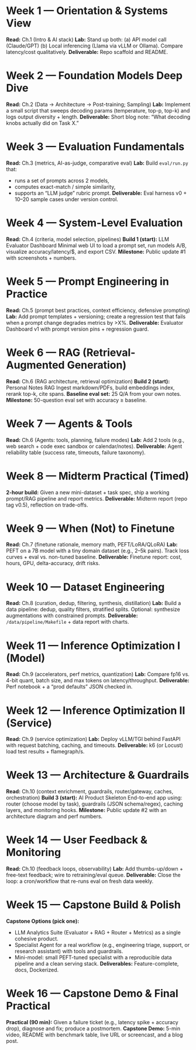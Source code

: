 # Week 1 — Orientation & Systems View
**Read:** Ch.1 (Intro & AI stack)
**Lab:** Stand up both:
(a) API model call (Claude/GPT)
(b) Local inferencing (Llama via vLLM or Ollama). Compare latency/cost qualitatively.
**Deliverable:** Repo scaffold and README.

# Week 2 — Foundation Models Deep Dive
**Read:** Ch.2 (Data → Architecture → Post-training; Sampling)
**Lab:** Implement a small script that sweeps decoding params (temperature, top-p, top-k) and logs output diversity + length.
**Deliverable:** Short blog note: “What decoding knobs actually did on Task X.”

# Week 3 — Evaluation Fundamentals
**Read:** Ch.3 (metrics, AI-as-judge, comparative eval)
**Lab:** Build `eval/run.py` that:
- runs a set of prompts across 2 models,
- computes exact-match / simple similarity,
- supports an “LLM judge” rubric prompt.
**Deliverable:** Eval harness v0 + 10–20 sample cases under version control.

# Week 4 — System-Level Evaluation
**Read:** Ch.4 (criteria, model selection, pipelines)
**Build 1 (start):** LLM Evaluator Dashboard
Minimal web UI to load a prompt set, run models A/B, visualize accuracy/latency/$, and export CSV.
**Milestone:** Public update #1 with screenshots + numbers.

# Week 5 — Prompt Engineering in Practice
**Read:** Ch.5 (prompt best practices, context efficiency, defensive prompting)
**Lab:** Add prompt templates + versioning; create a regression test that fails when a prompt change degrades metrics by >X%.
**Deliverable:** Evaluator Dashboard v1 with prompt version pins + regression guard.

# Week 6 — RAG (Retrieval-Augmented Generation)
**Read:** Ch.6 (RAG architecture, retrieval optimization)
**Build 2 (start):** Personal Notes RAG
Ingest markdown/PDFs, build embeddings index, rerank top-k, cite spans.
**Baseline eval set:** 25 Q/A from your own notes.
**Milestone:** 50-question eval set with accuracy ≥ baseline.

# Week 7 — Agents & Tools
**Read:** Ch.6 (Agents: tools, planning, failure modes)
**Lab:** Add 2 tools (e.g., web search + code exec sandbox or calendar/notes).
**Deliverable:** Agent reliability table (success rate, timeouts, failure taxonomy).

# Week 8 — Midterm Practical (Timed)
**2-hour build:** Given a new mini-dataset + task spec, ship a working prompt/RAG pipeline and report metrics.
**Deliverable:** Midterm report (repo tag v0.5), reflection on trade-offs.

# Week 9 — When (Not) to Finetune
**Read:** Ch.7 (finetune rationale, memory math, PEFT/LoRA/QLoRA)
**Lab:** PEFT on a 7B model with a tiny domain dataset (e.g., 2–5k pairs). Track loss curves + eval vs. non-tuned baseline.
**Deliverable:** Finetune report: cost, hours, GPU, delta-accuracy, drift risks.

# Week 10 — Dataset Engineering
**Read:** Ch.8 (curation, dedup, filtering, synthesis, distillation)
**Lab:** Build a data pipeline: dedup, quality filters, stratified splits. Optional: synthesize augmentations with constrained prompts.
**Deliverable:** `/data/pipeline/Makefile` + data report with charts.

# Week 11 — Inference Optimization I (Model)
**Read:** Ch.9 (accelerators, perf metrics, quantization)
**Lab:** Compare fp16 vs. 4-bit quant, batch size, and max tokens on latency/throughput.
**Deliverable:** Perf notebook + a “prod defaults” JSON checked in.

# Week 12 — Inference Optimization II (Service)
**Read:** Ch.9 (service optimization)
**Lab:** Deploy vLLM/TGI behind FastAPI with request batching, caching, and timeouts.
**Deliverable:** k6 (or Locust) load test results + flamegraph/s.

# Week 13 — Architecture & Guardrails
**Read:** Ch.10 (context enrichment, guardrails, router/gateway, caches, orchestration)
**Build 3 (start):** AI Product Skeleton
End-to-end app using: router (choose model by task), guardrails (JSON schema/regex), caching layers, and monitoring hooks.
**Milestone:** Public update #2 with an architecture diagram and perf numbers.

# Week 14 — User Feedback & Monitoring
**Read:** Ch.10 (feedback loops, observability)
**Lab:** Add thumbs-up/down + free-text feedback; wire to retraining/eval queue.
**Deliverable:** Close the loop: a cron/workflow that re-runs eval on fresh data weekly.

# Week 15 — Capstone Build & Polish
**Capstone Options (pick one):**
- LLM Analytics Suite (Evaluator + RAG + Router + Metrics) as a single cohesive product.
- Specialist Agent for a real workflow (e.g., engineering triage, support, or research assistant) with tools and guardrails.
- Mini-model: small PEFT-tuned specialist with a reproducible data pipeline and a clean serving stack.
**Deliverables:** Feature-complete, docs, Dockerized.

# Week 16 — Capstone Demo & Final Practical
**Practical (90 min):** Given a failure ticket (e.g., latency spike + accuracy drop), diagnose and fix; produce a postmortem.
**Capstone Demo:** 5-min video, README with benchmark table, live URL or screencast, and a blog post.
